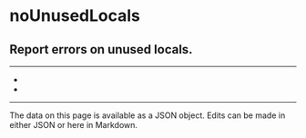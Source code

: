 <!-- Important! Do not modify comment blocks. They are necessary for the transformer to work properly -->

<!-- title -->
# noUnusedLocals

<!-- shortDescription -->
Report errors on unused locals.
---

<!-- extendedDescription -->

---

<!-- references -->
- []()
- []()
---

<!-- footer -->
The data on this page is available as a JSON object. Edits can be made in either JSON or here in Markdown.
